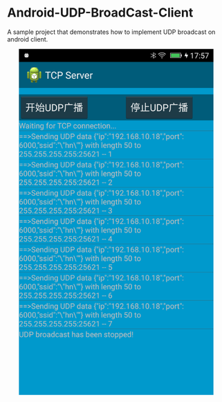 # Android-UDP-BroadCast-Client
A sample project that demonstrates how to implement UDP broadcast on android client.

<div  align="center">    
	<img src="./udp_screenshot.png" width = "450"/>
</div>